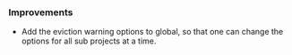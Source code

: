 ### Improvements

- Add the eviction warning options to global, so that one can change the options for all sub projects at a time.
